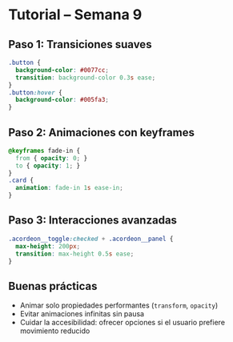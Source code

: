 # Tutorial – Semana 9

## Paso 1: Transiciones suaves

```css
.button {
  background-color: #0077cc;
  transition: background-color 0.3s ease;
}
.button:hover {
  background-color: #005fa3;
}
```

## Paso 2: Animaciones con keyframes

```css
@keyframes fade-in {
  from { opacity: 0; }
  to { opacity: 1; }
}
.card {
  animation: fade-in 1s ease-in;
}
```

## Paso 3: Interacciones avanzadas

```css
.acordeon__toggle:checked + .acordeon__panel {
  max-height: 200px;
  transition: max-height 0.5s ease;
}
```

## Buenas prácticas

- Animar solo propiedades performantes (`transform`, `opacity`)
- Evitar animaciones infinitas sin pausa
- Cuidar la accesibilidad: ofrecer opciones si el usuario prefiere movimiento reducido
